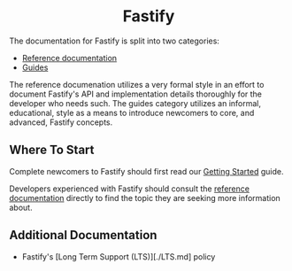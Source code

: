 <h1 align="center">Fastify</h1>

The documentation for Fastify is split into two categories:

+ [Reference documentation][Reference]
+ [Guides][Guides]

The reference documenation utilizes a very formal style in an effort to document
Fastify's API and implementation details thoroughly for the developer who
needs such. The guides category utilizes an informal, educational, style as
a means to introduce newcomers to core, and advanced, Fastify concepts.

[Reference]: ./Reference/index.md
[Guides]: ./Guides/index.md

## Where To Start

Complete newcomers to Fastify should first read our [Getting Started][gs]
guide.

Developers experienced with Fastify should consult the
[reference documentation][Reference] directly to find the topic they are
seeking more information about.

[gs]: ./Guides/Getting-Started.md

## Additional Documentation

+ Fastify's [Long Term Support (LTS)][./LTS.md] policy
